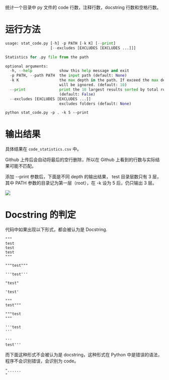 统计一个目录中 py 文件的 code 行数，注释行数，docstring 行数和空格行数。

# 运行方法

```python
usage: stat_code.py [-h] -p PATH [-k K] [--print]
                    [--excludes [EXCLUDES [EXCLUDES ...]]]

Statistics for .py file from the path

optional arguments:
  -h, --help            show this help message and exit
  -p PATH, --path PATH  the input path (default: None)
  -k K                  the max depth in the path. If exceed the max depth, it
                        will be ignored. (default: 10)
  --print               print the 10 largest results sorted by total rows.
                        (default: False)
  --excludes [EXCLUDES [EXCLUDES ...]]
                        excludes folders (default: None)
```

```
python stat_code.py -p . -k 5 --print
```

# 输出结果

具体结果在 `code_statistics.csv` 中。

Github 上传后会自动将最后的空行删除，所以在 Github 上看到的行数与实际结果可能不匹配。

添加 --print 参数后，下面是不同 depth 的输出结果， test 目录层数只有 3 层，其中 PATH 参数的目录记为第一层（root），在 -k 设为 5 后，仍只输出 3 层。

![](http://qnpic.sijihaiyang.top/img/20191017182504.png)

# Docstring 的判定

代码中如果出现以下形式，都会被认为是 Docstring.

```
"""
test
test
test
"""
```

```
"""test"""
```

```
'''test'''
```

```
"test"
```

```
'test'
```

```
"""
test"""
```

```
"""test
"""
```

```
'''test
'''
```

```
'''
test'''
```

而下面这种形式不会被认为是 docstring，这种形式在 Python 中是错误的语法，程序不会识别错误，会识别为 code。

```
"......
"
```